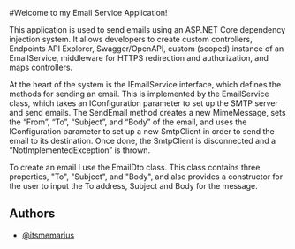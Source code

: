 #Welcome to my Email Service Application! 

This application is used to send emails using an ASP.NET Core dependency injection system. It allows developers to create custom controllers, Endpoints API Explorer, Swagger/OpenAPI, custom (scoped) instance of an EmailService, middleware for HTTPS redirection and authorization, and maps controllers. 

At the heart of the system is the IEmailService interface, which defines the methods for sending an email. This is implemented by the EmailService class, which takes an IConfiguration parameter to set up the SMTP server and send emails. The SendEmail method creates a new MimeMessage, sets the “From”, “To”, “Subject”, and “Body” of the email, and uses the IConfiguration parameter to set up a new SmtpClient in order to send the email to its destination. Once done, the SmtpClient is disconnected and a “NotImplementedException” is thrown.

To create an email I use the EmailDto class. This class contains three properties, "To", "Subject", and "Body", and also provides a constructor for the user to input the To address, Subject and Body for the message. 
## Authors

- [@itsmemarius](https://www.github.com/itsmemarius)

